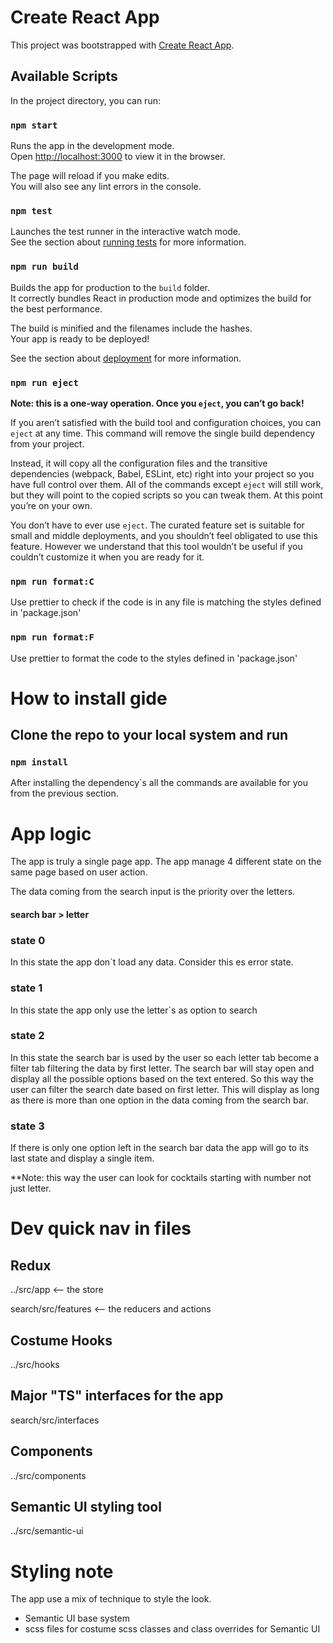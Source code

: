 # Create React App

This project was bootstrapped with [Create React App](https://github.com/facebook/create-react-app).

## Available Scripts

In the project directory, you can run:

### `npm start`

Runs the app in the development mode.\
Open [http://localhost:3000](http://localhost:3000) to view it in the browser.

The page will reload if you make edits.\
You will also see any lint errors in the console.

### `npm test`

Launches the test runner in the interactive watch mode.\
See the section about [running tests](https://facebook.github.io/create-react-app/docs/running-tests) for more information.

### `npm run build`

Builds the app for production to the `build` folder.\
It correctly bundles React in production mode and optimizes the build for the best performance.

The build is minified and the filenames include the hashes.\
Your app is ready to be deployed!

See the section about [deployment](https://facebook.github.io/create-react-app/docs/deployment) for more information.

### `npm run eject`

**Note: this is a one-way operation. Once you `eject`, you can’t go back!**

If you aren’t satisfied with the build tool and configuration choices, you can `eject` at any time. This command will remove the single build dependency from your project.

Instead, it will copy all the configuration files and the transitive dependencies (webpack, Babel, ESLint, etc) right into your project so you have full control over them. All of the commands except `eject` will still work, but they will point to the copied scripts so you can tweak them. At this point you’re on your own.

You don’t have to ever use `eject`. The curated feature set is suitable for small and middle deployments, and you shouldn’t feel obligated to use this feature. However we understand that this tool wouldn’t be useful if you couldn’t customize it when you are ready for it.


### `npm run format:C`

Use prettier to check if the code is in any file is matching the styles defined in 'package.json'

### `npm run format:F`

Use prettier to format the code to the styles defined in 'package.json'

# How to install gide

## Clone the repo to your local system and run 

### `npm install`

After installing the dependency`s all the commands are available for you from the previous section.

# App logic

The app is truly a single page app. The app manage 4 different state on the same page based on user action.

The data coming from the search input is the priority over the letters.
#### search bar > letter

### state 0
In this state the app don`t load any data. Consider this es error state.

### state 1
In this state the app only use the letter`s as option to search

### state 2
In this state the search bar is used by the user so each letter tab become a filter tab filtering the data by first letter.
The search bar will stay open and display all the possible options based on the text entered. So this way the user can filter the search date based on first letter.
This will display as long as there is more than one option in the data coming from the search bar.

### state 3
If there is only one option left in the search bar data the app will go to its last state and display a single item.

**Note: this way the user can look for cocktails starting with number not just letter.

# Dev quick nav in files

## Redux
../src/app  <-- the store

search/src/features  <-- the reducers and actions

## Costume Hooks
../src/hooks

## Major "TS" interfaces for the app
search/src/interfaces

## Components
../src/components

## Semantic UI styling tool
../src/semantic-ui


# Styling note

The app use a mix of technique to style the look. 

- Semantic UI base system
- scss files for costume scss classes and class overrides for Semantic UI




